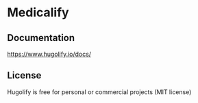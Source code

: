 # Medicalify

## Documentation

https://www.hugolify.io/docs/

## License

Hugolify is free for personal or commercial projects (MIT license)
